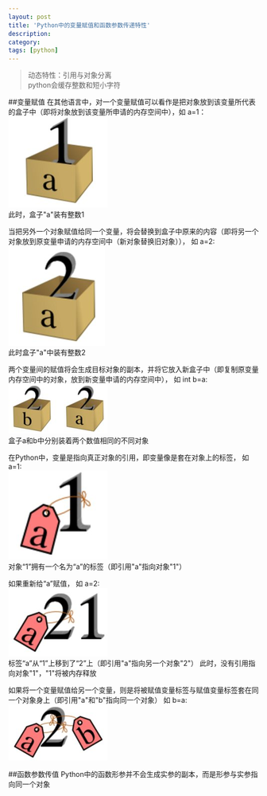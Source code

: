 ```yaml
---
layout: post
title: 'Python中的变量赋值和函数参数传递特性'
description:
category:
tags: [python]
---
```



>动态特性：引用与对象分离</br>
>python会缓存整数和短小字符

##变量赋值
在其他语言中，对一个变量赋值可以看作是把对象放到该变量所代表的盒子中（即将对象放到该变量所申请的内存空间中），如 a=1：</br>
![image](/img/in-post/blog1.1.jpeg)</br>
此时，盒子"a"装有整数1

当把另外一个对象赋值给同一个变量，将会替换到盒子中原来的内容（即将另一个对象放到原变量申请的内存空间中（新对象替换旧对象）），
如 a=2:</br>
![image](/img/in-post/blog1.2.jpeg)</br>
此时盒子"a"中装有整数2

两个变量间的赋值将会生成目标对象的副本，并将它放入新盒子中（即复制原变量内存空间中的对象，放到新变量申请的内存空间中），
如 int b=a:</br>
![image](/img/in-post/blog1.3.jpeg)</br>
盒子a和b中分别装着两个数值相同的不同对象

在Python中，变量是指向真正对象的引用，即变量像是套在对象上的标签，
如 a=1:</br>
![image](/img/in-post/blog1.4.jpeg)</br>
对象“1”拥有一个名为“a”的标签（即引用"a"指向对象"1"）

如果重新给“a”赋值，
如 a=2:</br>
![image](/img/in-post/blog1.5.jpeg)</br>
标签“a”从“1”上移到了“2”上（即引用"a"指向另一个对象"2"）
此时，没有引用指向对象"1"，"1"将被内存释放

如果将一个变量赋值给另一个变量，则是将被赋值变量标签与赋值变量标签套在同一个对象身上（即引用"a"和"b"指向同一个对象）
如 b=a:</br>
![image](/img/in-post/blog1.6.jpeg)</br>

##函数参数传值
Python中的函数形参并不会生成实参的副本，而是形参与实参指向同一个对象


